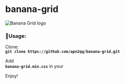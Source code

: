 # banana-grid

![Banana Grid logo](http://oi63.tinypic.com/i4fiia.jpg)

### 🍌Usage:

Clone:  
**`git clone https://github.com/apn2qq/banana-grid.git`**

Add  
**`banana-grid.min.css`** in your <head> </head>

Enjoy!
